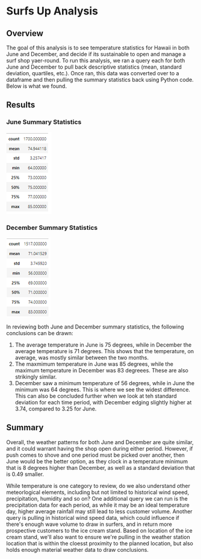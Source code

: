 # Surfs Up Analysis

## Overview
The goal of this analysis is to see temperature statistics for Hawaii in both June and December, and decide if its sustainable to open and manage a surf shop yaer-round.  To run this analysis, we ran a query each for both June and December to pull back descriptive statistics (mean, standard deviation, quartiles, etc.).  Once ran, this data was converted over to a dataframe and then pulling the summary statistics back using Python code.  Below is what we found.

## Results

### June Summary Statistics
![](June.png)

### December Summary Statistics
![](December.png)

In reviewing both June and December summary statistics, the following conclusions can be drawn:
  1) The average temperature in June is 75 degrees, while in December the average temperature is 71 degrees.  This shows that the temperature, on average, was mostly similar between the two months.
  2) The maxmimum temperature in June was 85 degrees, while the maximum temperature in December was 83 degreees.  These are also strikingly similar.
  3) December saw a minimum temperature of 56 degrees, while in June the minimum was 64 degrees.  This is where we see the widest difference.  This can also be concluded further when we look at teh standard deviation for each time period, with December edging slightly higher at 3.74, compared to 3.25 for June.

## Summary
Overall, the weather patterns for both June and December are quite similar, and it could warrant having the shop open during either period.  However, if push comes to shove and one period must be picked over another, then June would be the better option, as they clock in a temperature minimum that is 8 degrees higher than December, as well as a standard deviation that is 0.49 smaller.

While temperature is one category to review, do we also understand other meteorlogical elements, including but not limited to historical wind speed, precipitation, humidity and so on?  One additional query we can run is the precipitation data for each period, as while it may be an ideal temperature day, higher average rainfall may still lead to less customer volume.  Another query is pulling in historical wind speed data, which could influence if there's enough wave volume to draw in surfers, and in return more prospective customers to the ice cream stand.  Based on location of the ice cream stand, we'll also want to ensure we're pulling in the weather station location that is within the cloesst proximity to the planned location, but also holds enough material weather data to draw conclusions.
